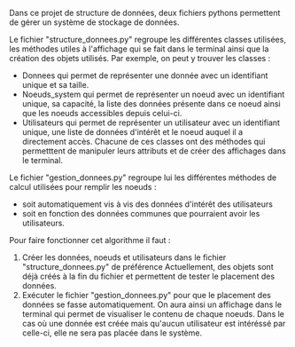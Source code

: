 Dans ce projet de structure de données, deux fichiers pythons permettent de gérer un système de stockage de données.

Le fichier "structure_donnees.py" regroupe les différentes classes utilisées, les méthodes utiles à l'affichage qui se fait dans le terminal ainsi que la création des objets utilisés.
Par exemple, on peut y trouver les classes : 
- Donnees qui permet de représenter une donnée avec un identifiant unique et sa taille.
- Noeuds_system qui permet de représenter un noeud avec un identifiant unique, sa capacité, la liste des données présente dans ce noeud ainsi que les noeuds accessibles depuis celui-ci.
- Utilisateurs qui permet de représenter un utilisateur avec un identifiant unique, une liste de données d'intérêt et le noeud auquel il a directement accès.
Chacune de ces classes ont des méthodes qui permetttent de manipuler leurs attributs et de créer des affichages dans le terminal.

Le fichier "gestion_donnees.py" regroupe lui les différentes méthodes de calcul utilisées pour remplir les noeuds :
- soit automatiquement vis à vis des données d'intérêt des utilisateurs
- soit en fonction des données communes que pourraient avoir les utilisateurs.

Pour faire fonctionner cet algorithme il faut : 
1) Créer les données, noeuds et utilisateurs dans le fichier "structure_donnees.py" de préférence
Actuellement, des objets sont déjà créés à la fin du fichier et permettent de tester le placement des données. 
2) Exécuter le fichier "gestion_donnees.py" pour que le placement des données se fasse automatiquement.
On aura ainsi un affichage dans le terminal qui permet de visualiser le contenu de chaque noeuds.
Dans le cas où une donnée est créée mais qu'aucun utilisateur est intéréssé par celle-ci, elle ne sera pas placée dans le système.
  



